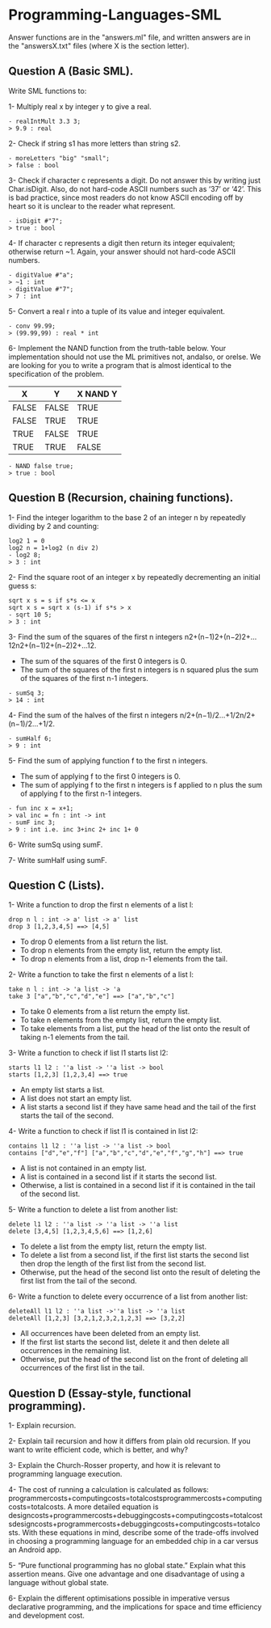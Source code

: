 # Programming-Languages-SML

Answer functions are in the "answers.ml" file, and written answers are in the "answersX.txt" files (where X is the section letter).  

## Question A (Basic SML).

Write SML functions to:

1- Multiply real x by integer y to give a real.
~~~~
- realIntMult 3.3 3;
> 9.9 : real
~~~~

2- Check if string s1 has more letters than string s2.
~~~~
- moreLetters "big" "small";
> false : bool
~~~~

3- Check if character c represents a digit. Do not answer this by writing just Char.isDigit. Also, do not hard-code ASCII numbers such as ‘37’ or ‘42’. This is bad practice, since most readers do not know ASCII encoding off by heart so it is unclear to the reader what represent. 
~~~~
- isDigit #"7";
> true : bool
~~~~

4- If character c represents a digit then return its integer equivalent; otherwise return ~1. Again, your answer should not hard-code ASCII numbers.
~~~~
- digitValue #"a";
> ~1 : int
- digitValue #"7";
> 7 : int
~~~~

5- Convert a real r into a tuple of its value and integer equivalent.
~~~~
- conv 99.99;
> (99.99,99) : real * int
~~~~

6- Implement the NAND function from the truth-table below. Your implementation should not use the ML primitives not, andalso, or orelse. We are looking for you to write a program that is almost identical to the specification of the problem.

| X     | Y     | X NAND Y |
|-------|-------|----------|
| FALSE | FALSE | TRUE     |
| FALSE | TRUE  | TRUE     |
| TRUE  | FALSE | TRUE     |
| TRUE  | TRUE  | FALSE    |

~~~~
- NAND false true;
> true : bool
~~~~

## Question B (Recursion, chaining functions).

1- Find the integer logarithm to the base 2 of an integer n by repeatedly dividing by 2 and counting:
~~~~
log2 1 = 0
log2 n = 1+log2 (n div 2)
- log2 8;
> 3 : int
~~~~

2- Find the square root of an integer x by repeatedly decrementing an initial guess s:
~~~~
sqrt x s = s if s*s <= x
sqrt x s = sqrt x (s-1) if s*s > x
- sqrt 10 5;
> 3 : int
~~~~

3- Find the sum of the squares of the first n integers n2+(n−1)2+(n−2)2+…12n2+(n−1)2+(n−2)2+…12.  
* The sum of the squares of the first 0 integers is 0.  
* The sum of the squares of the first n integers is n squared plus the sum of the squares of the first n-1 integers.  
~~~~
- sumSq 3;
> 14 : int
~~~~

4- Find the sum of the halves of the first n integers n/2+(n−1)/2…+1/2n/2+(n−1)/2…+1/2.
~~~~
- sumHalf 6;
> 9 : int
~~~~

5- Find the sum of applying function f to the first n integers.  
* The sum of applying f to the first 0 integers is 0.  
* The sum of applying f to the first n integers is f applied to n plus the sum of applying f to the first n-1 integers.
~~~~
- fun inc x = x+1;
> val inc = fn : int -> int
- sumF inc 3;
> 9 : int i.e. inc 3+inc 2+ inc 1+ 0
~~~~

6- Write sumSq using sumF.

7- Write sumHalf using sumF.

## Question C (Lists).

1- Write a function to drop the first n elements of a list l: 
~~~~
drop n l : int -> a' list -> a' list  
drop 3 [1,2,3,4,5] ==> [4,5]
~~~~
* To drop 0 elements from a list return the list.
* To drop n elements from the empty list, return the empty list.
* To drop n elements from a list, drop n-1 elements from the tail.

2- Write a function to take the first n elements of a list l: 
~~~~
take n l : int -> 'a list -> 'a 
take 3 ["a","b","c","d","e"] ==> ["a","b","c"]
~~~~
* To take 0 elements from a list return the empty list.
* To take n elements from the empty list, return the empty list.
* To take elements from a list, put the head of the list onto the result of taking n-1 elements from the tail.

3- Write a function to check if list l1 starts list l2: 
~~~~
starts l1 l2 : ''a list -> ''a list -> bool  
starts [1,2,3] [1,2,3,4] ==> true
~~~~
* An empty list starts a list.
* A list does not start an empty list.
* A list starts a second list if they have same head and the tail of the first starts the tail of the second.

4- Write a function to check if list l1 is contained in list l2: 
~~~~
contains l1 l2 : ''a list -> ''a list -> bool
contains ["d","e","f"] ["a","b","c","d","e","f","g","h"] ==> true
~~~~
* A list is not contained in an empty list.
* A list is contained in a second list if it starts the second list.
* Otherwise, a list is contained in a second list if it is contained in the tail of the second list.

5- Write a function to delete a list from another list: 
~~~~
delete l1 l2 : ''a list -> ''a list -> ''a list 
delete [3,4,5] [1,2,3,4,5,6] ==> [1,2,6]
~~~~
* To delete a list from the empty list, return the empty list.
* To delete a list from a second list, if the first list starts the second list then drop the length of the first list from the second list.
* Otherwise, put the head of the second list onto the result of deleting the first list from the tail of the second.

6- Write a function to delete every occurrence of a list from another list:
~~~~
deleteAll l1 l2 : ''a list ->''a list -> ''a list
deleteAll [1,2,3] [3,2,1,2,3,2,1,2,3] ==> [3,2,2]
~~~~
* All occurrences have been deleted from an empty list.
* If the first list starts the second list, delete it and then delete all occurrences in the remaining list.
* Otherwise, put the head of the second list on the front of deleting all occurrences of the first list in the tail.

## Question D (Essay-style, functional programming).

1- Explain recursion.  
  
2- Explain tail recursion and how it differs from plain old recursion. If you want to write efficient code, which is better, and why?
  
3- Explain the Church-Rosser property, and how it is relevant to programming language execution.
  
4- The cost of running a calculation is calculated as follows: programmercosts+computingcosts=totalcostsprogrammercosts+computingcosts=totalcosts. A more detailed equation is designcosts+programmercosts+debuggingcosts+computingcosts=totalcostsdesigncosts+programmercosts+debuggingcosts+computingcosts=totalcosts. With these equations in mind, describe some of the trade-offs involved in choosing a programming language for an embedded chip in a car versus an Android app.
  
5- “Pure functional programming has no global state.”
Explain what this assertion means.
Give one advantage and one disadvantage of using a language without global state.
  
6- Explain the different optimisations possible in imperative versus declarative programming, and the implications for space and time efficiency and development cost.
